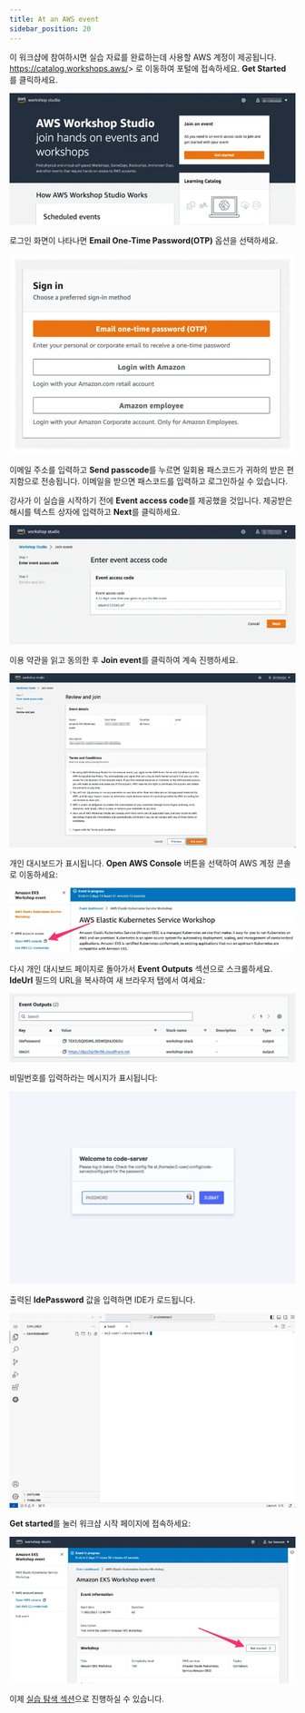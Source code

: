 ```yaml
---
title: At an AWS event
sidebar_position: 20
---
```


이 워크샵에 참여하시면 실습 자료를 완료하는데 사용할 AWS 계정이 제공됩니다. https://catalog.workshops.aws/&gt; 로 이동하여 포털에 접속하세요. **Get Started** 를 클릭하세요.

![Workshop Studio Home](./assets/workshop-studio-home.webp)

로그인 화면이 나타나면 **Email One-Time Password(OTP)** 옵션을 선택하세요.

![Workshop Studio Sign in](./assets/ws-studio-login.webp)

이메일 주소를 입력하고 **Send passcode**를 누르면 일회용 패스코드가 귀하의 받은 편지함으로 전송됩니다. 이메일을 받으면 패스코드를 입력하고 로그인하실 수 있습니다.

강사가 이 실습을 시작하기 전에 **Event access code**를 제공했을 것입니다. 제공받은 해시를 텍스트 상자에 입력하고 **Next**를 클릭하세요.

![Event Code](./assets/event-code.webp)

이용 약관을 읽고 동의한 후 **Join event**를 클릭하여 계속 진행하세요.

![Review and Join](./assets/review-and-join.webp)

개인 대시보드가 표시됩니다. **Open AWS Console** 버튼을 선택하여 AWS 계정 콘솔로 이동하세요:

![Open Console](./assets/openconsole.webp)

다시 개인 대시보드 페이지로 돌아가서 **Event Outputs** 섹션으로 스크롤하세요. **IdeUrl** 필드의 URL을 복사하여 새 브라우저 탭에서 여세요:

![Cloud9 Link](./assets/workshop-studio-06.png)

비밀번호를 입력하라는 메시지가 표시됩니다:

![Cloud9 Link](./assets/visual-studio-01.png)

출력된 **IdePassword** 값을 입력하면 IDE가 로드됩니다.

![Code-server login screen](./assets/vscode-splash.webp)

**Get started**를 눌러 워크샵 시작 페이지에 접속하세요:

![Get Started](./assets/workshop-event-page.webp)

이제 [실습 탐색 섹션](/docs/introduction/navigating-labs)으로 진행하실 수 있습니다.
